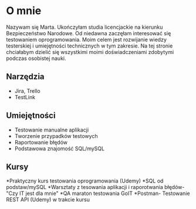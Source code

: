 # O mnie
Nazywam się Marta. Ukończyłam studia licencjackie na kierunku Bezpieczeństwo Narodowe. Od niedawna zaczęłam interesować się testowaniem oprogramowania. Moim celem jest rozwijanie wiedzy testerskiej i umiejętności technicznych w tym zakresie. Na tej stronie chciałabym dzielić się wszystkimi moimi doświadczeniami zdobytymi podczas osobistej nauki.
## Narzędzia
* Jira, Trello
* TestLink
## Umiejętności
* Testowanie manualne aplikacji
* Tworzenie przypadków testowych
* Raportowanie błędów
* Podstawowa znajomość SQL/mySQL
## Kursy
*Praktyczny kurs testowania oprogramowania (Udemy)
*SQL od podstaw/mySQL
*Warsztaty z tesowania aplikacji i raporotwania błędów-"Czy IT jest dla mnie"
*QA maraton testowania GoIT
*Postman- Testowanie REST API (Udemy) w trakcie kursu
